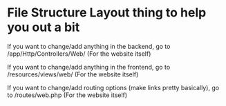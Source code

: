# File Structure Layout thing to help you out a bit

If you want to change/add anything in the backend, go to /app/Http/Controllers/Web/ (For the website itself)

If you want to change/add anything in the frontend, go to /resources/views/web/ (For the website itself)

If you want to change/add routing options (make links pretty basically), go to /routes/web.php (For the website itself)
